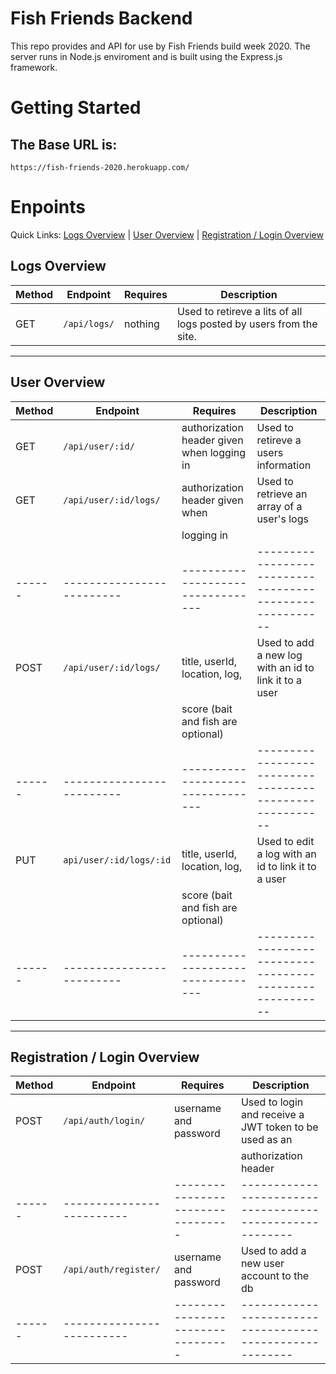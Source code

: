 # Fish Friends Backend
This repo provides and API for use by Fish Friends build week 2020.
The server runs in Node.js enviroment and is built using the Express.js framework.

# Getting Started
## The Base URL is:
```
https://fish-friends-2020.herokuapp.com/
```
# Enpoints
Quick Links: [Logs Overview](#logs-overview) | [User Overview](#user-overview) | [Registration / Login Overview](#regi-login-overview)

## Logs Overview
| Method | Endpoint                  | Requires                          | Description                                              |
|--------|---------------------------|-----------------------------------|----------------------------------------------------------|
|  GET   | `/api/logs/`              |              nothing              | Used to retireve a lits of all logs posted by users from the site.|

---

## User Overview
| Method | Endpoint                  | Requires                          | Description                                              |
| -------| ------------------------- | --------------------------------- | -------------------------------------------------------- |
|  GET   | `/api/user/:id/`          | authorization header given when logging in  | Used to retireve a users information                     |
|  GET   | `/api/user/:id/logs/`     | authorization header given when   | Used to retrieve an array of a user's logs               |
|        |                           | logging in                        |                                                          |
| ------ | ------------------------- | --------------------------------- | -------------------------------------------------------- |
|  POST  | `/api/user/:id/logs/`     | title, userId, location, log,     | Used to add a new log with an id to link it to a user    |
|        |                           | score (bait and fish are optional)|                                                          | 
| ------ | ------------------------- | --------------------------------- | -------------------------------------------------------- |
|  PUT   | `api/user/:id/logs/:id`   | title, userId, location, log,     | Used to edit a log with an id to link it to a user       |
|        |                           | score (bait and fish are optional)|                                                          |
| ------ | ------------------------- | --------------------------------- | -------------------------------------------------------- |

---

## Registration / Login Overview
| Method | Endpoint                  | Requires                          | Description                                              |
| ------ | ------------------------- | --------------------------------- | -------------------------------------------------------- |
|  POST  | `/api/auth/login/`        | username and password             | Used to login and receive a JWT token to be used as an  |
|        |                           |                                   | authorization header                                    |
| ------ | ------------------------- | --------------------------------- | -------------------------------------------------------- |
|  POST  | `/api/auth/register/`     | username and password             | Used to add a new user account to the db                |
| ------ | ------------------------- | --------------------------------- | -------------------------------------------------------- |
